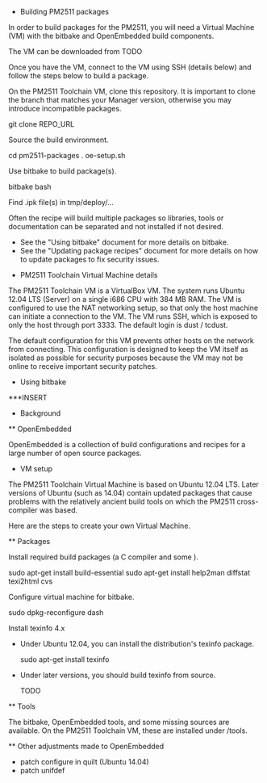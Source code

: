 * Building PM2511 packages

In order to build packages for the PM2511, you will need a Virtual Machine
(VM) with the bitbake and OpenEmbedded build components.

The VM can be downloaded from TODO

Once you have the VM, connect to the VM using SSH (details below) and follow
the steps below to build a package.

On the PM2511 Toolchain VM, clone this repository. It is important to clone
the branch that matches your Manager version, otherwise you may introduce
incompatible packages.

  git clone REPO_URL

Source the build environment.

  cd pm2511-packages
  . oe-setup.sh

Use bitbake to build package(s).

  bitbake bash

Find .ipk file(s) in tmp/deploy/...

Often the recipe will build multiple packages so libraries, tools or
documentation can be separated and not installed if not desired.

- See the "Using bitbake" document for more details on bitbake.
- See the "Updating package recipes" document for more details on how to 
  update packages to fix security issues. 


* PM2511 Toolchain Virtual Machine details

The PM2511 Toolchain VM is a VirtualBox VM. The system runs Ubuntu 12.04 LTS
(Server) on a single i686 CPU with 384 MB RAM. The VM is configured to use the
NAT networking setup, so that only the host machine can initiate a connection
to the VM. The VM runs SSH, which is exposed to only the host through port
3333. The default login is dust / tcdust. 

The default configuration for this VM prevents other hosts on the network from
connecting. This configuration is designed to keep the VM itself as isolated
as possible for security purposes because the VM may not be online to receive
important security patches.


* Using bitbake

***INSERT

* Background

** OpenEmbedded

OpenEmbedded is a collection of build configurations and recipes for a large number of open source packages. 


* VM setup

The PM2511 Toolchain Virtual Machine is based on Ubuntu 12.04 LTS. Later
versions of Ubuntu (such as 14.04) contain updated packages that cause
problems with the relatively ancient build tools on which the PM2511
cross-compiler was based.

Here are the steps to create your own Virtual Machine. 

** Packages

Install required build packages (a C compiler and some ).

  sudo apt-get install build-essential
  sudo apt-get install help2man diffstat texi2html cvs

Configure virtual machine for bitbake.

  sudo dpkg-reconfigure dash

Install texinfo 4.x

- Under Ubuntu 12.04, you can install the distribution's texinfo package. 

  sudo apt-get install texinfo

- Under later versions, you should build texinfo from source.

  TODO

** Tools

The bitbake, OpenEmbedded tools, and some missing sources are available. On the PM2511 Toolchain VM, these are installed under /tools.


** Other adjustments made to OpenEmbedded

- patch configure in quilt (Ubuntu 14.04)
- patch unifdef
